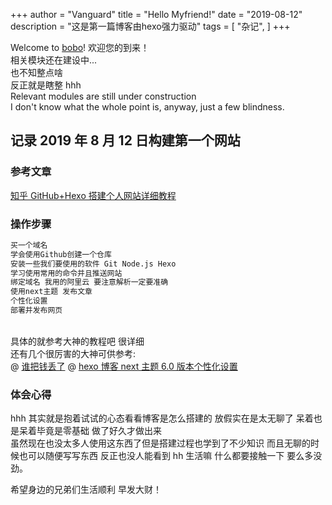 +++
author = "Vanguard"
title = "Hello Myfriend!"
date = "2019-08-12"
description = "这是第一篇博客由hexo强力驱动"
tags = [
    "杂记",
]
+++

Welcome to [bobo](https://www.bt52.cn/)!
欢迎您的到来！<br />相关模块还在建设中...<br /> 也不知整点啥 <br />反正就是瞎整 hhh <br />Relevant modules are still under construction<br />I don't know what the whole point is, anyway, just a few blindness.

## 记录 2019 年 8 月 12 日构建第一个网站

### 参考文章

[知乎 GitHub+Hexo 搭建个人网站详细教程](https://zhuanlan.zhihu.com/p/26625249)

### 操作步骤

```bash
买一个域名
学会使用Github创建一个仓库
安装一些我们要使用的软件 Git Node.js Hexo
学习使用常用的命令并且推送网站
绑定域名 我用的阿里云 要注意解析一定要准确
使用next主题 发布文章
个性化设置
部署并发布网页
```

<br />具体的就参考大神的教程吧 很详细 <br />还有几个很厉害的大神可供参考:<br />
@ [谁把钱丢了](http://jmyblog.top/BlogUpdateNote/)
@ [hexo 博客 next 主题 6.0 版本个性化设置](https://blog.csdn.net/zgcr654321/article/details/86751765)

### 体会心得

hhh 其实就是抱着试试的心态看看博客是怎么搭建的 放假实在是太无聊了 呆着也是呆着毕竟是零基础 做了好久才做出来  
虽然现在也没太多人使用这东西了但是搭建过程也学到了不少知识 而且无聊的时候也可以随便写写东西 反正也没人能看到 hh 生活嘛 什么都要接触一下 要么多没劲。

希望身边的兄弟们生活顺利 早发大财！
